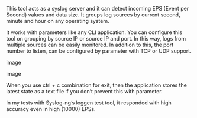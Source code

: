 This tool acts as a syslog server and it can detect incoming EPS (Event per Second) values and data size. It groups log sources by current second, minute and hour on any operating system.




 

It works with parameters like any CLI application. You can configure this tool on grouping by source IP or source IP and port. In this way, logs from multiple sources can be easily monitored. In addition to this, the port number to listen, can be configured by parameter with TCP or UDP support.


image

 

 

 

image


When you use ctrl + c combination for exit, then the application stores the latest state as a text file if you don’t prevent this with parameter.

In my tests with Syslog-ng’s loggen test tool, it responded with high accuracy even in high (10000) EPSs.
